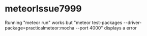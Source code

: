 # meteorIssue7999

Running "meteor run" works 
but "meteor test-packages --driver-package=practicalmeteor:mocha --port 4000" displays a error
